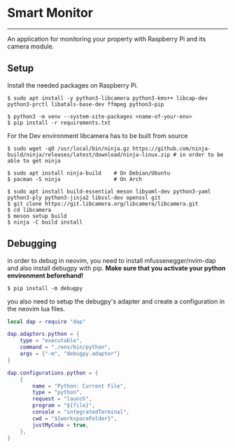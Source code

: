 # Smart Monitor
---

An application for monitoring your property with Raspberry Pi and its camera module.

## Setup

Install the needed packages on Raspberry Pi.


```shell
$ sudo apt install -y python3-libcamera python3-kms++ libcap-dev python3-prctl libatals-base-dev ffmpeg python3-pip

$ python3 -m venv --system-site-packages <name-of-your-env>
$ pip install -r requirements.txt
```

For the Dev environment libcamera has to be built from source

```shell
$ sudo wget -qO /usr/local/bin/ninja.gz https://github.com/ninja-build/ninja/releases/latest/download/ninja-linux.zip # in order to be able to get ninja

$ sudo apt install ninja-build    # On Debian/Ubuntu
$ pacman -S ninja                 # On Arch

$ sudo apt install build-essential meson libyaml-dev python3-yaml python3-ply python3-jinja2 libssl-dev openssl git
$ git clone https://git.libcamera.org/libcamera/libcamera.git
$ cd libcamera
$ meson setup build
$ ninja -C build install
```

## Debugging

in order to debug in neovim, you need to install mfussenegger/nvim-dap and also install debugpy with pip.
**Make sure that you activate your python environment beforehand!**

```shell
$ pip install -m debugpy
```

you also need to setup the debugpy's adapter and create a configuration in the neovim lua files.


```lua
local dap = require "dap"

dap.adapters.python = {
    type = "executable",
    command = "./env/bin/python",
    args = {"-m", "debugpy.adapter"}
}

dap.configurations.python = {
    {
        name = "Python: Current File",
        type = "python",
        request = "launch",
        program = "${file}",
        console = "integratedTerminal",
        cwd = "${workspaceFolder}",
        justMyCode = true,
    },
}
```
